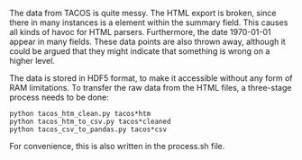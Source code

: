 The data from TACOS is quite messy. The HTML export is broken, since there in many instances is a <TABLE> element within the summary field. This causes all kinds of havoc for HTML parsers. Furthermore, the date 1970-01-01 appear in many fields. These data points are also
thrown away, although it could be argued that they might indicate that something is wrong on a higher level.

The data is stored in HDF5 format, to make it accessible without any form of RAM limitations. To transfer the raw data from the HTML files, a three-stage process needs to be done:

```
python tacos_htm_clean.py tacos*htm
python tacos_htm_to_csv.py tacos*cleaned
python tacos_csv_to_pandas.py tacos*csv
```

For convenience, this is also written in the process.sh file.